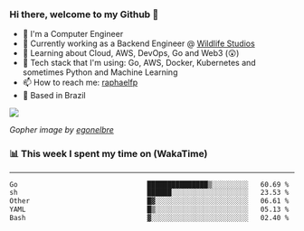 ### Hi there, welcome to my Github 👋

- 📖 I'm a Computer Engineer
- 🔭 Currently working as a Backend Engineer @ [Wildlife Studios](https://wildlifestudios.com/)
- 🌱 Learning about Cloud, AWS, DevOps, Go and Web3 (😲)
- 🚀 Tech stack that I'm using: Go, AWS, Docker, Kubernetes and sometimes Python and Machine Learning
- 📫 How to reach me: [raphaelfp](https://linkedin.com/in/raphaelfp)
- 🏡 Based in Brazil

![](https://github.com/raphaelfp/gophers/blob/master/.thumb/animation/morning-coffee-3x.gif)

*Gopher image by [egonelbre](https://github.com/egonelbre/)*

### 📊 This week I spent my time on (WakaTime)

---

<!--START_SECTION:waka-->

```txt
Go                                ███████████████▒░░░░░░░░░   60.69 %
sh                                ██████░░░░░░░░░░░░░░░░░░░   23.53 %
Other                             █▓░░░░░░░░░░░░░░░░░░░░░░░   06.61 %
YAML                              █▒░░░░░░░░░░░░░░░░░░░░░░░   05.13 %
Bash                              ▓░░░░░░░░░░░░░░░░░░░░░░░░   02.40 %
```

<!--END_SECTION:waka-->
